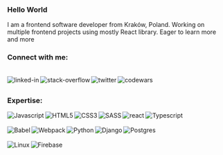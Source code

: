 ### Hello World

I am a frontend software developer from Kraków, Poland. Working on multiple frontend projects using mostly React library. Eager to learn more and more

### Connect with me:

<br>[<img align="left" alt="linked-in" src="https://img.shields.io/badge/linkedin-%230077B5.svg?&style=for-the-badge&logo=linkedin&logoColor=white" />](https://www.linkedin.com/in/przemys%C5%82aw-lehr-0b6104238/)
[<img align="left" alt="stack-overflow" src="https://img.shields.io/badge/stack%20overflow-FE7A16?logo=stack-overflow&logoColor=white&style=for-the-badge" />](https://stackoverflow.com/users/19429528/przemek-lehr)
[<img align="left" alt="twitter" src="https://img.shields.io/badge/twitter-%231DA1F2.svg?&style=for-the-badge&logo=twitter&logoColor=white" />](https://twitter.com/Przemek_L7)
[<img align="left" alt="codewars" src="https://img.shields.io/badge/Codewars-B1361E?style=for-the-badge&logo=codewars&logoColor=grey" />](https://www.codewars.com/users/PrzemekL7)
<br>
##

### Expertise:
<div>
  <img align="left" alt="Javascript" src="https://img.shields.io/badge/javascript-%23323330.svg?style=for-the-badge&logo=javascript&logoColor=%23F7DF1E" />
  <img align="left" alt="HTML5" src="https://img.shields.io/badge/html5-%23E34F26.svg?style=for-the-badge&logo=html5&logoColor=white" />
  <img align="left" alt="CSS3" src="https://img.shields.io/badge/css3-%231572B6.svg?style=for-the-badge&logo=css3&logoColor=white" />
  <img align="left" alt="SASS" src="https://img.shields.io/badge/SASS-hotpink.svg?style=for-the-badge&logo=SASS&logoColor=white" />
  <img align="left" alt="react" src="https://img.shields.io/badge/react%20-%2320232a.svg?&style=for-the-badge&logo=react&logoColor=%2361DAFB" />
  <img align="left" alt="Typescript" src="https://img.shields.io/badge/typescript-%23007ACC.svg?style=for-the-badge&logo=typescript&logoColor=white" />
</div>
<br><br>
<div>
  <img align="left" alt="Babel" src="https://img.shields.io/badge/Babel-F9DC3e?style=for-the-badge&logo=babel&logoColor=black" />
  <img align="left" alt="Webpack" src="https://img.shields.io/badge/webpack-%238DD6F9.svg?style=for-the-badge&logo=webpack&logoColor=black" />
  <img align="left" alt="Python" src="https://img.shields.io/badge/python-3670A0?style=for-the-badge&logo=python&logoColor=ffdd54" />
  <img align="left" alt="Django" src="https://img.shields.io/badge/django-%23092E20.svg?style=for-the-badge&logo=django&logoColor=white" />
  <img align="left" alt="Postgres" src="https://img.shields.io/badge/postgres-%23316192.svg?&style=for-the-badge&logo=postgresql&logoColor=white" />
</div>
<br><br>
<div>
  <img align="left" alt="Linux" src="https://img.shields.io/badge/Linux-FCC624?style=for-the-badge&logo=linux&logoColor=black" />
  <img align="left" alt="Firebase" src="https://img.shields.io/badge/firebase-%23039BE5.svg?style=for-the-badge&logo=firebase" />
</div>
